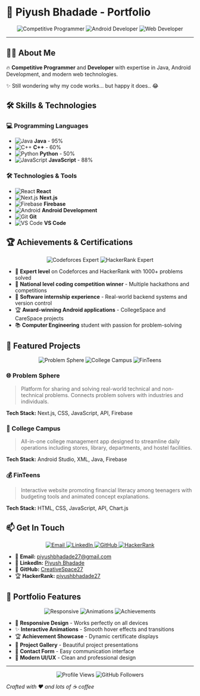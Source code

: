 # 🚀 Piyush Bhadade - Portfolio

<div align="center">
  <img src="https://img.shields.io/badge/Competitive%20Programmer-Expert-brightgreen?style=for-the-badge&logo=codeforces" alt="Competitive Programmer">
  <img src="https://img.shields.io/badge/Android%20Developer-Expert-blue?style=for-the-badge&logo=android" alt="Android Developer">
  <img src="https://img.shields.io/badge/Web%20Developer-Full%20Stack-orange?style=for-the-badge&logo=javascript" alt="Web Developer">
</div>

---

## 👨‍💻 About Me
🔥 **Competitive Programmer** and **Developer** with expertise in Java, Android Development, and modern web technologies.

✨ Still wondering why my code works… but happy it does.. 😂

## 🛠️ Skills & Technologies

### 💻 Programming Languages
- ![Java](https://img.shields.io/badge/Java-Expert-orange?style=flat-square&logo=java) **Java** - 95%
- ![C++](https://img.shields.io/badge/C++-Advanced-blue?style=flat-square&logo=c%2B%2B) **C++** - 60%
- ![Python](https://img.shields.io/badge/Python-Intermediate-yellow?style=flat-square&logo=python) **Python** - 50%
- ![JavaScript](https://img.shields.io/badge/JavaScript-Advanced-yellow?style=flat-square&logo=javascript) **JavaScript** - 88%

### 🛠️ Technologies & Tools
- ![React](https://img.shields.io/badge/React-Advanced-blue?style=flat-square&logo=react) **React**
- ![Next.js](https://img.shields.io/badge/Next.js-Advanced-black?style=flat-square&logo=next.js) **Next.js**
- ![Firebase](https://img.shields.io/badge/Firebase-Expert-orange?style=flat-square&logo=firebase) **Firebase**
- ![Android](https://img.shields.io/badge/Android-Expert-green?style=flat-square&logo=android) **Android Development**
- ![Git](https://img.shields.io/badge/Git-Advanced-red?style=flat-square&logo=git) **Git**
- ![VS Code](https://img.shields.io/badge/VS%20Code-Expert-blue?style=flat-square&logo=visual-studio-code) **VS Code**

## 🏆 Achievements & Certifications

<div align="center">
  <img src="https://img.shields.io/badge/Codeforces-Expert-brightgreen?style=for-the-badge&logo=codeforces" alt="Codeforces Expert">
  <img src="https://img.shields.io/badge/HackerRank-Expert-brightgreen?style=for-the-badge&logo=hackerrank" alt="HackerRank Expert">
</div>

- 🏅 **Expert level** on Codeforces and HackerRank with 1000+ problems solved
- 🥇 **National level coding competition winner** - Multiple hackathons and competitions
- 💼 **Software internship experience** - Real-world backend systems and version control
- 🏆 **Award-winning Android applications** - CollegeSpace and CareSpace projects
- 📚 **Computer Engineering** student with passion for problem-solving

## 📱 Featured Projects

<div align="center">
  <img src="https://img.shields.io/badge/Problem%20Sphere-Next.js%20%7C%20Firebase-blue?style=for-the-badge" alt="Problem Sphere">
  <img src="https://img.shields.io/badge/College%20Campus-Android%20%7C%20Java-green?style=for-the-badge" alt="College Campus">
  <img src="https://img.shields.io/badge/FinTeens-JavaScript%20%7C%20Chart.js-yellow?style=for-the-badge" alt="FinTeens">
</div>

### 🌐 Problem Sphere
> Platform for sharing and solving real-world technical and non-technical problems. Connects problem solvers with industries and individuals.

**Tech Stack:** Next.js, CSS, JavaScript, API, Firebase

### 🏫 College Campus
> All-in-one college management app designed to streamline daily operations including stores, library, departments, and hostel facilities.

**Tech Stack:** Android Studio, XML, Java, Firebase

### 💰 FinTeens
> Interactive website promoting financial literacy among teenagers with budgeting tools and animated concept explanations.

**Tech Stack:** HTML, CSS, JavaScript, API, Chart.js

## 📫 Get In Touch

<div align="center">
  <a href="mailto:piyushbhadade27@gmail.com">
    <img src="https://img.shields.io/badge/Email-D14836?style=for-the-badge&logo=gmail&logoColor=white" alt="Email">
  </a>
  <a href="https://www.linkedin.com/in/piyush-bhadade-18718623b/">
    <img src="https://img.shields.io/badge/LinkedIn-0077B5?style=for-the-badge&logo=linkedin&logoColor=white" alt="LinkedIn">
  </a>
  <a href="https://github.com/CreativeSpace27">
    <img src="https://img.shields.io/badge/GitHub-100000?style=for-the-badge&logo=github&logoColor=white" alt="GitHub">
  </a>
  <a href="https://www.hackerrank.com/profile/piyushbhadade27">
    <img src="https://img.shields.io/badge/HackerRank-00EA64?style=for-the-badge&logo=hackerrank&logoColor=black" alt="HackerRank">
  </a>
</div>

- 📧 **Email:** piyushbhadade27@gmail.com
- 💼 **LinkedIn:** [Piyush Bhadade](https://www.linkedin.com/in/piyush-bhadade-18718623b/)
- 🐙 **GitHub:** [CreativeSpace27](https://github.com/CreativeSpace27)
- 🏆 **HackerRank:** [piyushbhadade27](https://www.hackerrank.com/profile/piyushbhadade27)

## 🌟 Portfolio Features

<div align="center">
  <img src="https://img.shields.io/badge/Responsive-Design-blue?style=for-the-badge" alt="Responsive">
  <img src="https://img.shields.io/badge/Interactive-Animations-purple?style=for-the-badge" alt="Animations">
  <img src="https://img.shields.io/badge/Achievement-Showcase-green?style=for-the-badge" alt="Achievements">
</div>

- 🎨 **Responsive Design** - Works perfectly on all devices
- ✨ **Interactive Animations** - Smooth hover effects and transitions
- 🏆 **Achievement Showcase** - Dynamic certificate displays
- 📱 **Project Gallery** - Beautiful project presentations
- 📧 **Contact Form** - Easy communication interface
- 🎯 **Modern UI/UX** - Clean and professional design

---

<div align="center">
  <img src="https://komarev.com/ghpvc/?username=CreativeSpace27&style=flat-square&color=blue" alt="Profile Views">
  <img src="https://img.shields.io/github/followers/CreativeSpace27?style=social" alt="GitHub Followers">
</div>

*Crafted with ❤️ and lots of ☕ coffee* 

